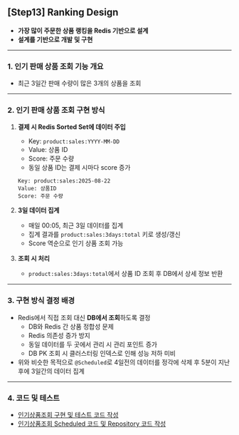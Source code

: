 ## [Step13] Ranking Design
- **가장 많이 주문한 상품 랭킹을 Redis 기반으로 설계**  
- **설계를 기반으로 개발 및 구현**

---

### 1. 인기 판매 상품 조회 기능 개요
- 최근 3일간 판매 수량이 많은 3개의 상품을 조회

---

### 2. 인기 판매 상품 조회 구현 방식
1. **결제 시 Redis Sorted Set에 데이터 주입**
   - Key: `product:sales:YYYY-MM-DD`
   - Value: 상품 ID
   - Score: 주문 수량
   - 동일 상품 ID는 결제 시마다 score 증가

   ```text
   Key: product:sales:2025-08-22
   Value: 상품ID
   Score: 주문 수량
   ```

2. **3일 데이터 집계**
   - 매일 00:05, 최근 3일 데이터를 집계
   - 집계 결과를 `product:sales:3days:total` 키로 생성/갱신
   - Score 역순으로 인기 상품 조회 가능

3. **조회 시 처리**
   - `product:sales:3days:total`에서 상품 ID 조회 후 DB에서 상세 정보 반환

---

### 3. 구현 방식 결정 배경
- Redis에서 직접 조회 대신 **DB에서 조회**하도록 결정
  - DB와 Redis 간 상품 정합성 문제
  - Redis 의존성 증가 방지
  - 동일 데이터를 두 곳에서 관리 시 관리 포인트 증가
  - DB PK 조회 시 클러스터링 인덱스로 인해 성능 저하 미비
- 위와 비슷한 목적으로 `@Scheduled`로 4일전의 데이터를 정각에 삭제 후 5분이 지난 후에 3일간의 데이터 집계
   
---

### 4. 코드 및 테스트
- [인기상품조회 구현 및 테스트 코드 작성](https://github.com/jissuk/hhplus_eCommerce_java/pull/8/commits/425cf6ff013e1d507bcb4e67577aa009afb5d897)
- [인기상품조회 Scheduled 코드 및 Repository 코드 작성](https://github.com/jissuk/hhplus_eCommerce_java/pull/8/commits/7079b9bb2b1a3264e8da4bf2a8c1b9eeca551b3b)
